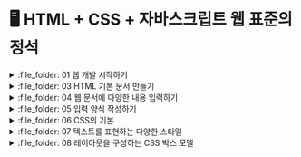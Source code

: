 # 🖥️ HTML + CSS + 자바스크립트 웹 표준의 정석

<details>
<summary> :file_folder: 01 웹 개발 시작하기 </summary>
<div markdown="1">

#### 🔖 [01 웹 개발 시작하기](https://github.com/Seonghyun-Park/Web/blob/main/01%20웹%20개발%20시작하기.md)

</div>
</details>

<details>
<summary> :file_folder: 03 HTML 기본 문서 만들기 </summary>
<div markdown="1">

#### 🔖 [03 HTML 기본 문서 만들기](https://github.com/Seonghyun-Park/Web/blob/main/03%20HTML%20기본문서%20만들기.md)

</div>
</details>

<details>
<summary> :file_folder: 04 웹 문서에 다양한 내용 입력하기 </summary>
<div markdown="1">

#### 🔖 [04-1 텍스트 입력하기](https://github.com/Seonghyun-Park/Web/blob/main/04-1%20텍스트%20입력하기.md)

#### 🔖 [04-2 목록 만들기](https://github.com/Seonghyun-Park/Web/blob/main/04-2%20목록%20만들기.md)

#### 🔖 [04-3 표 만들기](https://github.com/Seonghyun-Park/Web/blob/main/04-3%20표%20만들기.md)

#### 🔖 [04-4 이미지 삽입하기](https://github.com/Seonghyun-Park/Web/blob/main/04-4%20이미지%20삽입하기.md)

#### 🔖 [04-5 오디오와 비디오 삽입하기](https://github.com/Seonghyun-Park/Web/blob/main/04-5%20오디오와%20비디오%20삽입하기.md)

#### 🔖 [04-6 하이퍼링크 삽입하기](https://github.com/Seonghyun-Park/Web/blob/main/04-6%20하이퍼링크%20삽입하기.md)

#### 🔖 [04-7 마무리 문제](https://github.com/Seonghyun-Park/Web/blob/main/04-7%20마무리%20문제.md)

</div>
</details>

<details>
<summary> :file_folder: 05 입력 양식 작성하기 </summary>
<div markdown="1">

#### 🔖 [05-1 폼 삽입하기](https://github.com/Seonghyun-Park/Web/blob/main/05-1%20폼%20삽입하기.md)

#### 🔖 [05-2 사용자 입력을 위한 input 태그](https://github.com/Seonghyun-Park/Web/blob/main/05-2%20사용자%20입력을%20위한%20input%20태그.md)

#### 🔖 [05-3 input 태그의 주요 속성](https://github.com/Seonghyun-Park/Web/blob/main/05-3%20input%20태그의%20주요%20속성.md)

#### 🔖 [05-4 폼에서 사용하는 여러가지 태그](https://github.com/Seonghyun-Park/Web/blob/main/05-4%20폼에서%20사용하는%20여러가지%20태그.md)

#### 🔖 [05-5 마무리 문제](https://github.com/Seonghyun-Park/Web/blob/main/05-5%20마무리%20문제.md)

</div>
</details>

<details>
<summary> :file_folder: 06 CSS의 기본 </summary>
<div markdown="1">

#### 🔖 [06-1 웹 문서에 디자인 입히기](https://github.com/Seonghyun-Park/Web/blob/main/06-1%20웹%20문서에%20디자인%20입히기.md)

#### 🔖 [06-2 스타일과 스타일 시트](https://github.com/Seonghyun-Park/Web/blob/main/06-2%20스타일과%20스타일시트.md)

#### 🔖 [06-3 CSS 기본 선택자 알아보기](https://github.com/Seonghyun-Park/Web/blob/main/06-3%20CSS%20기본%20선택자%20알아보기.md)

#### 🔖 [06-4 캐스케이딩 스타일 시트 알아보기](https://github.com/Seonghyun-Park/Web/blob/main/06-4%20캐스케이딩%20스타일%20시트%20알아보기.md)

#### 🔖 [06-5 마무리 문제](https://github.com/Seonghyun-Park/Web/blob/main/06-5%20마무리문제.md)

</div>
</details>

<details>
<summary> :file_folder: 07 텍스트를 표현하는 다양한 스타일 </summary>
<div markdown="1">

#### 🔖 [07-1 글꼴 관련 스타일](https://github.com/Seonghyun-Park/Web/blob/main/07-1%20글꼴%20관련%20스타일.md)

#### 🔖 [07-2 웹 폰트 사용하기](https://github.com/Seonghyun-Park/Web/blob/main/07-2%20웹%20폰트%20사용하기.md)

#### 🔖 [07-3 텍스트 관련 스타일](https://github.com/Seonghyun-Park/Web/blob/main/07-3%20텍스트%20관련%20스타일.md)

#### 🔖 [07-4 목록 스타일](https://github.com/Seonghyun-Park/Web/blob/main/07-4%20목록%20스타일.md)

#### 🔖 [07-5 표 스타일](https://github.com/Seonghyun-Park/Web/blob/main/07-5%20표%20스타일.md)

#### 🔖 [07-6 마무리 문제](https://github.com/Seonghyun-Park/Web/blob/main/07-6%20마무리문제.md)

</div>
</details>

<details>
<summary> :file_folder: 08 레이아웃을 구성하는 CSS 박스 모델 </summary>
<div markdown="1">

#### 🔖 [08-1 CSS와 박스 모델](https://github.com/Seonghyun-Park/Web/blob/main/08-1%20CSS와%20박스모델.md)

#### 🔖 [08-2 테두리 스타일 지정하기](https://github.com/Seonghyun-Park/Web/blob/main/08-2%20테두리%20스타일%20지정하기.md)

#### 🔖 [08-3 여백을 조절하는 속성](https://github.com/Seonghyun-Park/Web/blob/main/08-3%20여백을%20조절하는%20속성.md)

#### 🔖 [08-4 웹 문서의 레이아웃 만들기](https://github.com/Seonghyun-Park/Web/blob/main/08-4%20웹%20문서의%20레이아웃%20만들기.md)

#### 🔖 [08-5 웹 요소의 위치 지정하기](https://github.com/Seonghyun-Park/Web/blob/main/08-5%20웹%20요소의%20위치%20지정하기.md)

#### 🔖 [08-6 마무리 문제](https://github.com/Seonghyun-Park/Web/blob/main/08-6%20마무리문제.md)

</div>
</details>

